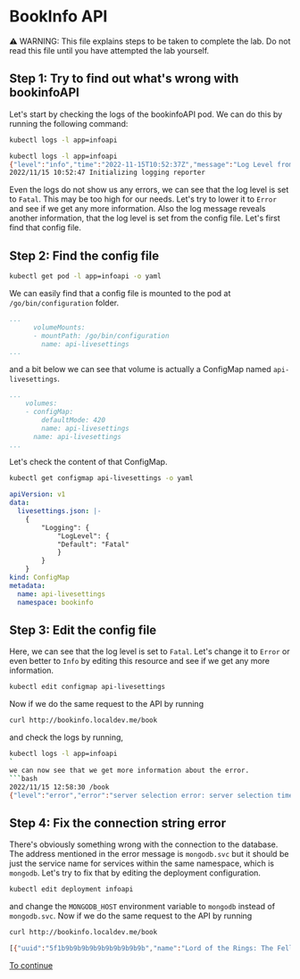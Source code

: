 # BookInfo API

⚠️ WARNING: This file explains steps to be taken to complete the lab. Do not read this file until you have attempted the lab yourself.

## Step 1: Try to find out what's wrong with bookinfoAPI
Let's start by checking the logs of the bookinfoAPI pod. We can do this by running the following command:

```bash
kubectl logs -l app=infoapi
```
```bash
kubectl logs -l app=infoapi
{"level":"info","time":"2022-11-15T10:52:37Z","message":"Log Level from config: Fatal"}
2022/11/15 10:52:47 Initializing logging reporter
```
Even the logs do not show us any errors, we can see that the log level is set to `Fatal`. This may be too high for our needs. Let's try to lower it to `Error` and see if we get any more information. Also the log message reveals another information, that the log level is set from the config file. Let's first find that config file.

## Step 2: Find the config file
```bash
kubectl get pod -l app=infoapi -o yaml
```
We can easily find that a config file is mounted to the pod at `/go/bin/configuration` folder.
```yaml
...
      volumeMounts:
      - mountPath: /go/bin/configuration
        name: api-livesettings
...
```
and a bit below we can see that volume is actually a ConfigMap named `api-livesettings`.
```yaml
...
    volumes:
    - configMap:
        defaultMode: 420
        name: api-livesettings
      name: api-livesettings
...
```
Let's check the content of that ConfigMap.
```bash
kubectl get configmap api-livesettings -o yaml
```
```yaml
apiVersion: v1
data:
  livesettings.json: |-
    {
        "Logging": {
            "LogLevel": {
            "Default": "Fatal"
            }
        }
    }
kind: ConfigMap
metadata:
  name: api-livesettings
  namespace: bookinfo
```
## Step 3: Edit the config file
Here, we can see that the log level is set to `Fatal`. Let's change it to `Error` or even better to `Info` by editing this resource and see if we get any more information.
```bash
kubectl edit configmap api-livesettings
```
Now if we do the same request to the API by running 
```bash
curl http://bookinfo.localdev.me/book
``` 
and check the logs by running, 
```bash
kubectl logs -l app=infoapi
`
we can now see that we get more information about the error.
```bash
2022/11/15 12:58:30 /book
{"level":"error","error":"server selection error: server selection timeout, current topology: { Type: Unknown, Servers: [{ Addr: mongodb.svc:27017, Type: Unknown, Average RTT: 0, Last error: connection() error occured during connection handshake: dial tcp: lookup mongodb.svc on 10.43.0.10:53: no such host }, ] }","time":"2022-11-15T12:59:00Z","message":"Error getting BookInfos"}
```
## Step 4: Fix the connection string error
There's obviously something wrong with the connection to the database. The address mentioned in the error message is `mongodb.svc` but it should be just the service name for services within the same namespace, which is `mongodb`. Let's try to fix that by editing the deployment configuration.
```bash
kubectl edit deployment infoapi
```
and change the `MONGODB_HOST` environment variable to `mongodb` instead of `mongodb.svc`. Now if we do the same request to the API by running 
```bash
curl http://bookinfo.localdev.me/book
```
```bash
[{"uuid":"5f1b9b9b9b9b9b9b9b9b9b9b","name":"Lord of the Rings: The Fellowship of the Ring","author":"J.R.R. Tolkien","currentStock":0},{"uuid":"636bd0e2f2c4780497f3ad6c","name":"Lord of the Rings: : The Two Towers","author":"J.R.R. Tolkien","currentStock":0},{"uuid":"636bd174330aaaf4cb0bc1f0","name":"Northanger Abbey","author":"Austen, Jane","currentStock":0},{"uuid":"636bd18020beabc2639f361d","name":"War and Peace","author":"Tolstoy, Leo","currentStock":0},{"uuid":"636bd189db7a3afe9ac84af5","name":"Anna Karenina","author":"Tolstoy, Leo","currentStock":0},{"uuid":"636bd1943ae1d6488e79d814","name":"Mrs. Dalloway","author":"Woolf, Virginia","currentStock":0},{"uuid":"636bd19d7c8fb05f50ae83ed","name":"The Hours","author":"Cunnningham, Michael","currentStock":0},{"uuid":"636bd1a6526fa1880cc835e2","name":"Huckleberry Finn","author":"Twain, Mark","currentStock":0},{"uuid":"636bd1b181e5c2587a4c7e55","name":"Bleak House","author":"Dickens, Charles","currentStock":0},{"uuid":"636bd1bb76e29382a46689c5","name":"Tom Sawyer","author":"Twain, Mark","currentStock":0},{"uuid":"636bd1c39cb0744ca2412814","name":"A Room of One's Own","author":"Woolf, Virginia","currentStock":0},{"uuid":"636bd1cf5ae5d596f3a56b25","name":"Harry Potter","author":"Rowling, J.K.","currentStock":0},{"uuid":"636bd1d70fe72a696fffa236","name":"One Hundred Years of Solitude","author":"Marquez","currentStock":0},{"uuid":"636bd1e04bb308fc94d1d042","name":"Hamlet, Prince of Denmark","author":"Shakespeare","currentStock":0}]
```

[To continue](SOLUTION-2.md)